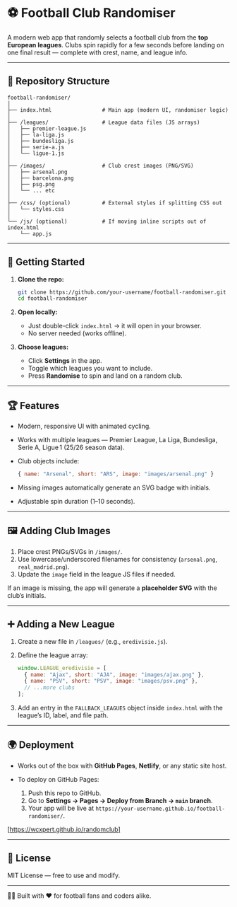 # ⚽ Football Club Randomiser

A modern web app that randomly selects a football club from the **top European leagues**. Clubs spin rapidly for a few seconds before landing on one final result — complete with crest, name, and league info.

---

## 📂 Repository Structure

```
football-randomiser/
│
├── index.html                # Main app (modern UI, randomiser logic)
│
├── /leagues/                 # League data files (JS arrays)
│   ├── premier-league.js
│   ├── la-liga.js
│   ├── bundesliga.js
│   ├── serie-a.js
│   └── ligue-1.js
│
├── /images/                  # Club crest images (PNG/SVG)
│   ├── arsenal.png
│   ├── barcelona.png
│   ├── psg.png
│   └── ... etc
│
├── /css/ (optional)          # External styles if splitting CSS out
│   └── styles.css
│
└── /js/ (optional)           # If moving inline scripts out of index.html
    └── app.js
```

---

## 🚀 Getting Started

1. **Clone the repo:**

   ```bash
   git clone https://github.com/your-username/football-randomiser.git
   cd football-randomiser
   ```

2. **Open locally:**

   * Just double-click `index.html` → it will open in your browser.
   * No server needed (works offline).

3. **Choose leagues:**

   * Click **Settings** in the app.
   * Toggle which leagues you want to include.
   * Press **Randomise** to spin and land on a random club.

---

## 🏆 Features

* Modern, responsive UI with animated cycling.
* Works with multiple leagues — Premier League, La Liga, Bundesliga, Serie A, Ligue 1 (25/26 season data).
* Club objects include:

  ```js
  { name: "Arsenal", short: "ARS", image: "images/arsenal.png" }
  ```
* Missing images automatically generate an SVG badge with initials.
* Adjustable spin duration (1–10 seconds).

---

## 🖼️ Adding Club Images

1. Place crest PNGs/SVGs in `/images/`.
2. Use lowercase/underscored filenames for consistency (`arsenal.png`, `real_madrid.png`).
3. Update the `image` field in the league JS files if needed.

If an image is missing, the app will generate a **placeholder SVG** with the club’s initials.

---

## ➕ Adding a New League

1. Create a new file in `/leagues/` (e.g., `eredivisie.js`).
2. Define the league array:

   ```js
   window.LEAGUE_eredivisie = [
     { name: "Ajax", short: "AJA", image: "images/ajax.png" },
     { name: "PSV", short: "PSV", image: "images/psv.png" },
     // ...more clubs
   ];
   ```
3. Add an entry in the `FALLBACK_LEAGUES` object inside `index.html` with the league’s ID, label, and file path.

---

## 🌍 Deployment

* Works out of the box with **GitHub Pages**, **Netlify**, or any static site host.
* To deploy on GitHub Pages:

  1. Push this repo to GitHub.
  2. Go to **Settings → Pages → Deploy from Branch → `main` branch**.
  3. Your app will be live at `https://your-username.github.io/football-randomiser/`.

[https://wcxpert.github.io/randomclub]

---

## 📜 License

MIT License — free to use and modify.

---

👨‍💻 Built with ❤️ for football fans and coders alike.
